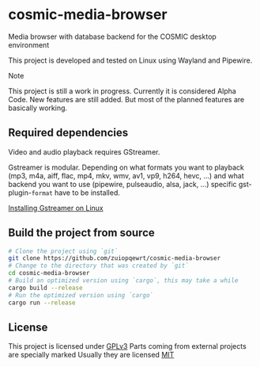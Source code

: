 # cosmic-media-browser

Media browser with database backend for the COSMIC desktop environment

This project is developed and tested on Linux using Wayland and Pipewire.

> [!NOTE]
> This project is still a work in progress.
> Currently it is considered Alpha Code.
> New features are still added.
> But most of the planned features are basically working.

## Required dependencies

Video and audio playback requires GStreamer.

Gstreamer is modular. Depending on what formats you want to playback (mp3, m4a, aiff, flac, mp4, mkv, wmv, av1, vp9, h264, hevc, ...) and what backend you want to use (pipewire, pulseaudio, alsa, jack, ...) specific gst-plugin-`format` have to be installed.

[Installing Gstreamer on Linux](https://gstreamer.freedesktop.org/documentation/installing/on-linux.html?gi-language=c)

## Build the project from source

```sh
# Clone the project using `git`
git clone https://github.com/zuiopqewrt/cosmic-media-browser
# Change to the directory that was created by `git`
cd cosmic-media-browser
# Build an optimized version using `cargo`, this may take a while
cargo build --release
# Run the optimized version using `cargo`
cargo run --release
```

## License

This project is licensed under [GPLv3](LICENSE)
Parts coming from external projects are specially marked 
Usually they are licensed [MIT](http://opensource.org/licenses/MIT)
